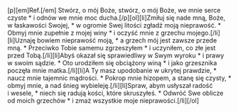 [p][em]Ref.[/em] Stwórz, o mój Boże, stwórz, o mój Boże, we mnie serce czyste * i odnów we mnie moc ducha.[/p][ol][li]Zmiłuj się nade mną, Boże, w łaskawości Swojej, * w ogromie Swej litości zgładź moją nieprawość. * Obmyj mnie zupełnie z mojej winy * i oczyść mnie z grzechu mojego.[/li][li]Uznaję bowiem nieprawość moją, * a grzech mój jest zawsze przede mną. * Przeciwko Tobie samemu zgrzeszyłem * i uczyniłem, co złe jest przed Tobą.[/li][li]Abyś okazał się sprawiedliwy w Swym wyroku * i prawy w swoim sądzie. * Oto urodziłem się obciążony winą * i jako grzesznika poczęła mnie matka.[/li][li]A Ty masz upodobanie w ukrytej prawdzie, * naucz mnie tajemnic mądrości. * Pokrop mnie hizopem, a stanę się czysty, * obmyj mnie, a nad śnieg wybieleję.[/li][li]Spraw, abym usłyszał radość i wesele, * niech się radują kości, które skruszyłeś. * Odwróć Swe oblicze od moich grzechów * i zmaż wszystkie moje nieprawości.[/li][/ol]